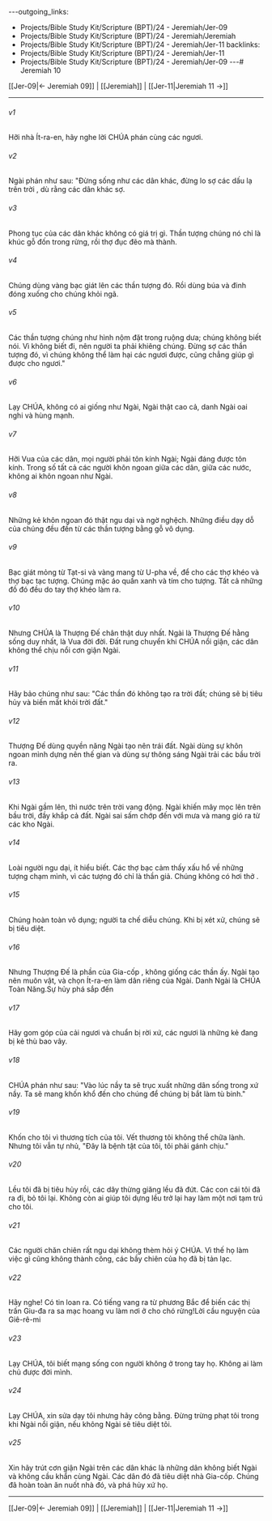 ---outgoing_links:
  - Projects/Bible Study Kit/Scripture (BPT)/24 - Jeremiah/Jer-09
  - Projects/Bible Study Kit/Scripture (BPT)/24 - Jeremiah/Jeremiah
  - Projects/Bible Study Kit/Scripture (BPT)/24 - Jeremiah/Jer-11
backlinks:
  - Projects/Bible Study Kit/Scripture (BPT)/24 - Jeremiah/Jer-11
  - Projects/Bible Study Kit/Scripture (BPT)/24 - Jeremiah/Jer-09
---# Jeremiah 10

[[Jer-09|← Jeremiah 09]] | [[Jeremiah]] | [[Jer-11|Jeremiah 11 →]]
***



###### v1 
Hỡi nhà Ít-ra-en, hãy nghe lời CHÚA phán cùng các ngươi. 

###### v2 
Ngài phán như sau: "Đừng sống như các dân khác, đừng lo sợ các dấu lạ trên trời , dù rằng các dân khác sợ. 

###### v3 
Phong tục của các dân khác không có giá trị gì. Thần tượng chúng nó chỉ là khúc gỗ đốn trong rừng, rồi thợ đục đẽo mà thành. 

###### v4 
Chúng dùng vàng bạc giát lên các thần tượng đó. Rồi dùng búa và đinh đóng xuống cho chúng khỏi ngã. 

###### v5 
Các thần tượng chúng như hình nộm đặt trong ruộng dưa; chúng không biết nói. Vì không biết đi, nên người ta phải khiêng chúng. Đừng sợ các thần tượng đó, vì chúng không thể làm hại các ngươi được, cũng chẳng giúp gì được cho ngươi." 

###### v6 
Lạy CHÚA, không có ai giống như Ngài, Ngài thật cao cả, danh Ngài oai nghi và hùng mạnh. 

###### v7 
Hỡi Vua của các dân, mọi người phải tôn kính Ngài; Ngài đáng được tôn kính. Trong số tất cả các người khôn ngoan giữa các dân, giữa các nước, không ai khôn ngoan như Ngài. 

###### v8 
Những kẻ khôn ngoan đó thật ngu dại và ngờ nghệch. Những điều dạy dỗ của chúng đều đến từ các thần tượng bằng gỗ vô dụng. 

###### v9 
Bạc giát mỏng từ Tạt-si và vàng mang từ U-pha về, để cho các thợ khéo và thợ bạc tạc tượng. Chúng mặc áo quần xanh và tím cho tượng. Tất cả những đồ đó đều do tay thợ khéo làm ra. 

###### v10 
Nhưng CHÚA là Thượng Đế chân thật duy nhất. Ngài là Thượng Đế hằng sống duy nhất, là Vua đời đời. Đất rung chuyển khi CHÚA nổi giận, các dân không thể chịu nổi cơn giận Ngài. 

###### v11 
Hãy bảo chúng như sau: "Các thần đó không tạo ra trời đất; chúng sẽ bị tiêu hủy và biến mất khỏi trời đất." 

###### v12 
Thượng Đế dùng quyền năng Ngài tạo nên trái đất. Ngài dùng sự khôn ngoan mình dựng nên thế gian và dùng sự thông sáng Ngài trải các bầu trời ra. 

###### v13 
Khi Ngài gầm lên, thì nước trên trời vang động. Ngài khiến mây mọc lên trên bầu trời, đầy khắp cả đất. Ngài sai sấm chớp đến với mưa và mang gió ra từ các kho Ngài. 

###### v14 
Loài người ngu dại, ít hiểu biết. Các thợ bạc cảm thấy xấu hổ về những tượng chạm mình, vì các tượng đó chỉ là thần giả. Chúng không có hơi thở . 

###### v15 
Chúng hoàn toàn vô dụng; người ta chế diễu chúng. Khi bị xét xử, chúng sẽ bị tiêu diệt. 

###### v16 
Nhưng Thượng Đế là phần của Gia-cốp , không giống các thần ấy. Ngài tạo nên muôn vật, và chọn Ít-ra-en làm dân riêng của Ngài. Danh Ngài là CHÚA Toàn Năng.Sự hủy phá sắp đến 

###### v17 
Hãy gom góp của cải ngươi và chuẩn bị rời xứ, các ngươi là những kẻ đang bị kẻ thù bao vây. 

###### v18 
CHÚA phán như sau: "Vào lúc nầy ta sẽ trục xuất những dân sống trong xứ nầy. Ta sẽ mang khốn khổ đến cho chúng để chúng bị bắt làm tù binh." 

###### v19 
Khốn cho tôi vì thương tích của tôi. Vết thương tôi không thể chữa lành. Nhưng tôi vẫn tự nhủ, "Đây là bệnh tật của tôi, tôi phải gánh chịu." 

###### v20 
Lều tôi đã bị tiêu hủy rồi, các dây thừng giăng lều đã đứt. Các con cái tôi đã ra đi, bỏ tôi lại. Không còn ai giúp tôi dựng lều trở lại hay làm một nơi tạm trú cho tôi. 

###### v21 
Các người chăn chiên rất ngu dại không thèm hỏi ý CHÚA. Vì thế họ làm việc gì cũng không thành công, các bầy chiên của họ đã bị tản lạc. 

###### v22 
Hãy nghe! Có tin loan ra. Có tiếng vang ra từ phương Bắc để biến các thị trấn Giu-đa ra sa mạc hoang vu làm nơi ở cho chó rừng!Lời cầu nguyện của Giê-rê-mi 

###### v23 
Lạy CHÚA, tôi biết mạng sống con người không ở trong tay họ. Không ai làm chủ được đời mình. 

###### v24 
Lạy CHÚA, xin sửa dạy tôi nhưng hãy công bằng. Đừng trừng phạt tôi trong khi Ngài nổi giận, nếu không Ngài sẽ tiêu diệt tôi. 

###### v25 
Xin hãy trút cơn giận Ngài trên các dân khác là những dân không biết Ngài và không cầu khẩn cùng Ngài. Các dân đó đã tiêu diệt nhà Gia-cốp. Chúng đã hoàn toàn ăn nuốt nhà đó, và phá hủy xứ họ.

***
[[Jer-09|← Jeremiah 09]] | [[Jeremiah]] | [[Jer-11|Jeremiah 11 →]]
